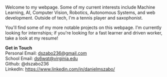 Welcome to my webpage. Some of my current interests include Machine Learning, AI, Computer Vision, Robotics, Autonomous Systems, and web development. Outside of tech, I'm a tennis player and saxophonist. 

You'll find some of my more notable projects on this webpage. I'm currently looking for internships; if you're looking for a fast learner and driven worker, take a look at my resume!

**Get in Touch**\
Personal Email: dszabo236@gmail.com\
School Email: ds6wqt@virginia.edu\
Github: @dszabo236\
LinkedIn: https://www.linkedin.com/in/danielmszabo/
